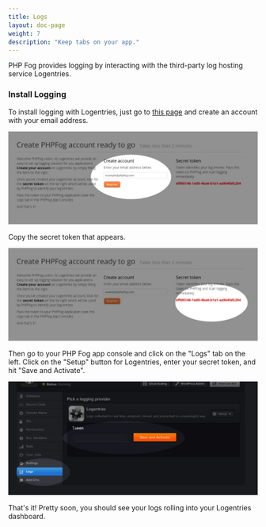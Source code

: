 ```yaml
---
title: Logs
layout: doc-page
weight: 7
description: "Keep tabs on your app."
---
```


PHP Fog provides logging by interacting with the third-party log hosting service Logentries.

### Install Logging

To install logging with Logentries, just go to [this page](https://logentries.com/doc/phpfog/) and create an account with your email address. 

<img class="screenshot" src="/img/screenshots/logging.jpg" alt="Logentries"/>

Copy the secret token that appears.

<img class="screenshot" src="/img/screenshots/logging-2.jpg" alt="Logentries"/>

Then go to your PHP Fog app console and click on the "Logs" tab on the left. Click on the "Setup" button for Logentries, enter your secret token, and hit "Save and Activate".

<img class="screenshot" src="/img/screenshots/logging-3.jpg" alt="Logs tab"/>

That's it! Pretty soon, you should see your logs rolling into your Logentries dashboard.
